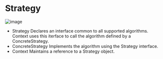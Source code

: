 # Strategy

![image](https://github.com/user-attachments/assets/d4f71fa2-b5e1-4c5d-83a1-facebbb72345)

- Strategy
Declares an interface common to all supported algorithms. Context uses this iterface to call the algorithm defined by a ConcreteStrategy.
- ConcreteStrategy
Implements the algorithm using the Strategy interface.
- Context
Maintains a reference to a Strategy object.


